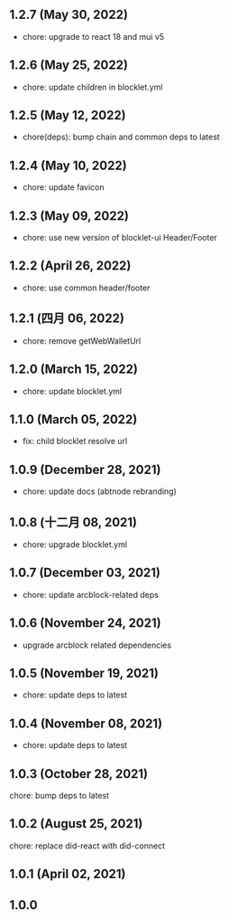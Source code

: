 ## 1.2.7 (May 30, 2022)

- chore: upgrade to react 18 and mui v5

## 1.2.6 (May 25, 2022)

- chore: update children in blocklet.yml

## 1.2.5 (May 12, 2022)

- chore(deps): bump chain and common deps to latest

## 1.2.4 (May 10, 2022)

- chore: update favicon

## 1.2.3 (May 09, 2022)

- chore: use new version of blocklet-ui Header/Footer

## 1.2.2 (April 26, 2022)

- chore: use common header/footer

## 1.2.1 (四月 06, 2022)

- chore: remove getWebWalletUrl

## 1.2.0 (March 15, 2022)

- chore: update blocklet.yml

## 1.1.0 (March 05, 2022)

- fix: child blocklet resolve url

## 1.0.9 (December 28, 2021)

- chore: update docs (abtnode rebranding)

## 1.0.8 (十二月 08, 2021)

- chore: upgrade blocklet.yml

## 1.0.7 (December 03, 2021)

- chore: update arcblock-related deps

## 1.0.6 (November 24, 2021)

- upgrade arcblock related dependencies

## 1.0.5 (November 19, 2021)

- chore: update deps to latest

## 1.0.4 (November 08, 2021)

- chore: update deps to latest

## 1.0.3 (October 28, 2021)

chore: bump deps to latest

## 1.0.2 (August 25, 2021)

chore: replace did-react with did-connect

## 1.0.1 (April 02, 2021)

## 1.0.0
